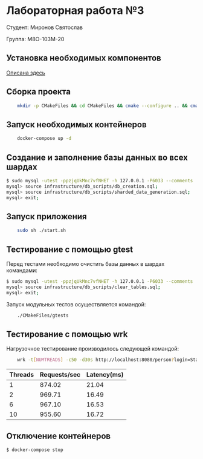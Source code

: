 # Лабораторная работа №3 #
Студент: Миронов Святослав

Группа: М8О-103М-20

## Установка необходимых компонентов ##
[Описана здесь](https://github.com/DVDemon/hl_mai_lab_01/blob/master/README.md)

## Сборка проекта ##
```bash
    mkdir -p CMakeFiles && cd CMakeFiles && cmake --configure .. && cmake --build ./ && cd -
```


## Запуск необходимых контейнеров ##
```bash
    docker-compose up -d
```

## Создание и заполнение базы данных во всех шардах ##

```bash
$ sudo mysql -utest -ppzjqUkMnc7vfNHET -h 127.0.0.1 -P6033 --comments
mysql> source infrastructure/db_scripts/db_creation.sql;
mysql> source infrastructure/db_scripts/sharded_data_generation.sql;
mysql> exit; 
```

## Запуск приложения ##
```bash
    sudo sh ./start.sh
```

## Тестирование с помощью gtest ##

Перед тестами необходимо очистить базы данных в шардах командами:

```bash
$ sudo mysql -utest -ppzjqUkMnc7vfNHET -h 127.0.0.1 -P6033 --comments
mysql> source infrastructure/db_scripts/clear_tables.sql;
mysql> exit; 
```

Запуск модульных тестов осуществляется командой:

```bash
    ./CMakeFiles/gtests
```

## Тестирование с помощью wrk ##

Нагрузочное тестирование производилось следующей командой:

```bash
    wrk -t[NUMTREADS] -c50 -d30s http://localhost:8080/person?login=Stacy_Durrant1977368307@nimogy.biz
```

Threads | Requests/sec | Latency(ms)
---     | ---          | ---
1       | 874.02       | 21.04
2       | 969.71       | 16.49
6       | 967.10       | 16.53
10      | 955.60       | 16.72


## Отключение контейнеров ##
```bash
$ docker-compose stop
```
